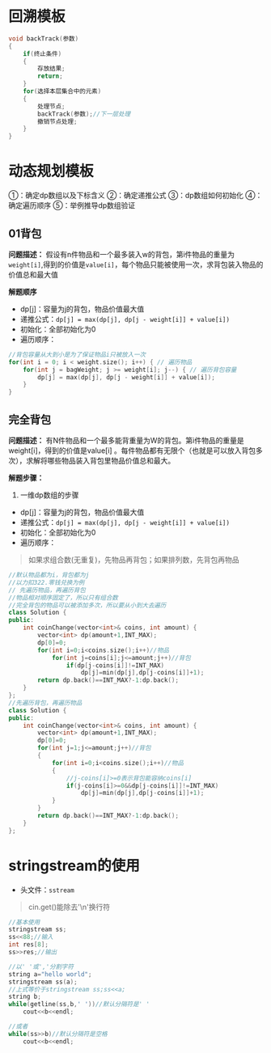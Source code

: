 # 回溯模板
```c++
void backTrack(参数)
{
    if(终止条件)
    {
        存放结果;
        return;
    }
    for(选择本层集合中的元素)
    {
        处理节点;
        backTrack(参数);//下一层处理
        撤销节点处理;
    }
}
```
# 动态规划模板
①：确定dp数组以及下标含义
②：确定递推公式
③：dp数组如何初始化
④：确定遍历顺序
⑤：举例推导dp数组验证
## 01背包
**问题描述：**
假设有n件物品和一个最多装入w的背包，第i件物品的重量为`weight[i]`,得到的价值是`value[i]`，每个物品只能被使用一次，求背包装入物品的价值总和最大值

**解题顺序**
* dp[j]：容量为j的背包，物品价值最大值
* 递推公式：`dp[j] = max(dp[j], dp[j - weight[i]] + value[i])`
* 初始化：全部初始化为0
* 遍历顺序：
```c++
//背包容量从大到小是为了保证物品i只被放入一次
for(int i = 0; i < weight.size(); i++) { // 遍历物品
    for(int j = bagWeight; j >= weight[i]; j--) { // 遍历背包容量
        dp[j] = max(dp[j], dp[j - weight[i]] + value[i]);
    }
}
```
## 完全背包
**问题描述：**
有N件物品和一个最多能背重量为W的背包。第i件物品的重量是weight[i]，得到的价值是value[i] 。每件物品都有无限个（也就是可以放入背包多次），求解将哪些物品装入背包里物品价值总和最大。

**解题步骤：**
1. 一维dp数组的步骤
* dp[j]：容量为j的背包，物品价值最大值
* 递推公式：`dp[j] = max(dp[j], dp[j - weight[i]] + value[i])`
* 初始化：全部初始化为0
* 遍历顺序：
> 如果求组合数(无重复)，先物品再背包；如果排列数，先背包再物品
```c++
//默认物品都为i，背包都为j
//以力扣322.零钱兑换为例
// 先遍历物品，再遍历背包
//物品相对顺序固定了，所以只有组合数
//完全背包的物品可以被添加多次，所以要从小到大去遍历
class Solution {
public:
    int coinChange(vector<int>& coins, int amount) {
        vector<int> dp(amount+1,INT_MAX);
        dp[0]=0;
        for(int i=0;i<coins.size();i++)//物品
            for(int j=coins[i];j<=amount;j++)//背包
                if(dp[j-coins[i]]!=INT_MAX)
                    dp[j]=min(dp[j],dp[j-coins[i]]+1);
        return dp.back()==INT_MAX?-1:dp.back();
    }
};
//先遍历背包，再遍历物品
class Solution {
public:
    int coinChange(vector<int>& coins, int amount) {
        vector<int> dp(amount+1,INT_MAX);
        dp[0]=0;
        for(int j=1;j<=amount;j++)//背包
        {
            for(int i=0;i<coins.size();i++)//物品
            {
                //j-coins[i]>=0表示背包能容纳coins[i]
                if(j-coins[i]>=0&&dp[j-coins[i]]!=INT_MAX)
                    dp[j]=min(dp[j],dp[j-coins[i]]+1);
            }
        }
        return dp.back()==INT_MAX?-1:dp.back();
    }
};
```
# stringstream的使用
* 头文件：`sstream`
> cin.get()能除去'\n'换行符
```c++
//基本使用
stringstream ss;
ss<<88;//输入
int res[8];
ss>>res;//输出

//以' '或','分割字符
string a="hello world";
stringstream ss(a);
//上式等价于stringstream ss;ss<<a;
string b;
while(getline(ss,b,' '))//默认分隔符是' '
    cout<<b<<endl;

//或者
while(ss>>b)//默认分隔符是空格
    cout<<b<<endl;
```